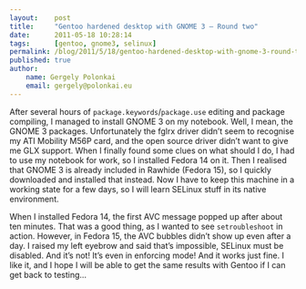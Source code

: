 ```yaml
---
layout:    post
title:     "Gentoo hardened desktop with GNOME 3 – Round two"
date:      2011-05-18 10:28:14
tags:      [gentoo, gnome3, selinux]
permalink: /blog/2011/5/18/gentoo-hardened-desktop-with-gnome-3-round-two
published: true
author:
    name: Gergely Polonkai
    email: gergely@polonkai.eu
---
```


After several hours of `package.keywords`/`package.use` editing and package
compiling, I managed to install GNOME 3 on my notebook. Well, I mean, the
GNOME 3 packages. Unfortunately the fglrx driver didn’t seem to recognise my
ATI Mobility M56P card, and the open source driver didn’t want to give me GLX
support. When I finally found some clues on what should I do, I had to use my
notebook for work, so I installed Fedora 14 on it. Then I realised that GNOME
3 is already included in Rawhide (Fedora 15), so I quickly downloaded and
installed that instead. Now I have to keep this machine in a working state for
a few days, so I will learn SELinux stuff in its native environment.

When I installed Fedora 14, the first AVC message popped up after about ten
minutes. That was a good thing, as I wanted to see `setroubleshoot` in action.
However, in Fedora 15, the AVC bubbles didn’t show up even after a day. I
raised my left eyebrow and said that’s impossible, SELinux must be disabled.
And it’s not! It’s even in enforcing mode! And it works just fine. I like it,
and I hope I will be able to get the same results with Gentoo if I can get
back to testing…
